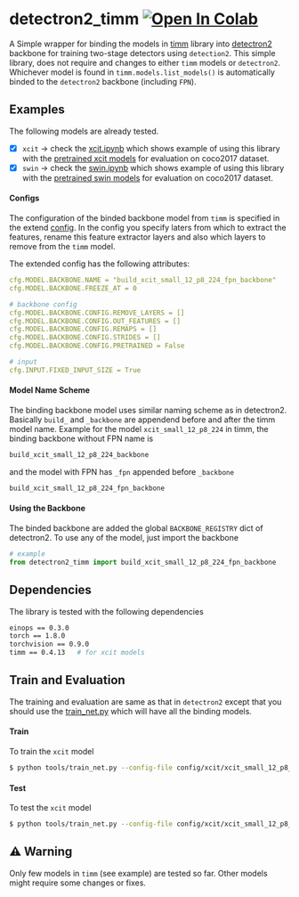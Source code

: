 # detectron2_timm  [![Open In Colab](https://colab.research.google.com/assets/colab-badge.svg)](https://colab.research.google.com/github/iKrishneel/detectron2_timm/blob/master/scripts/coco.ipynb?hl=en#scrollTo=c5cDMnZrqlrS)
A Simple wrapper for binding the models in [timm](https://github.com/rwightman/pytorch-image-models) library into 
[detectron2](https://github.com/facebookresearch/detectron2) backbone for training two-stage detectors using `detection2`. This simple library, does not require and changes to either `timm` models or `detectron2`. Whichever model is found in `timm.models.list_models()` is automatically binded to the `detectron2` backbone (including `FPN`).

## Examples
The following models are already tested.
- [x] `xcit` &rarr; check the [xcit.ipynb](https://github.com/iKrishneel/detectron2_timm/blob/master/scripts/xcit.ipynb) which shows example of using this library with the [pretrained xcit models](https://github.com/facebookresearch/xcit/tree/master/detection) for evaluation on coco2017 dataset. 
- [x] `swin` &rarr; check the [swin.ipynb](https://github.com/iKrishneel/detectron2_timm/blob/master/scripts/swin.ipynb) which shows example of using this library with the [pretrained swin models](https://github.com/SwinTransformer/Swin-Transformer-Object-Detection#mask-r-cnn) for evaluation on coco2017 dataset. 

#### Configs
The configuration of the binded backbone model from `timm` is specified in the extend [config](https://github.com/iKrishneel/detectron2_timm/blob/master/detectron2_timm/config/config.py). In the config you specify laters from which to extract the features, rename this feature extractor layers and also which layers to remove from the `timm` model. 

The extended config has the following attributes:
```yaml
cfg.MODEL.BACKBONE.NAME = "build_xcit_small_12_p8_224_fpn_backbone"       # name of the model
cfg.MODEL.BACKBONE.FREEZE_AT = 0                                          # freeze at which layer

# backbone config
cfg.MODEL.BACKBONE.CONFIG.REMOVE_LAYERS = []                              # layers to remove from the timm model
cfg.MODEL.BACKBONE.CONFIG.OUT_FEATURES = []                               # layers in timm model from which to extract the features
cfg.MODEL.BACKBONE.CONFIG.REMAPS = []                                     # name of the output features, the order must be same as out_features
cfg.MODEL.BACKBONE.CONFIG.STRIDES = []                                    # strides of each output features, the order must be same out_features
cfg.MODEL.BACKBONE.CONFIG.PRETRAINED = False                              # init with pretrained model   

# input
cfg.INPUT.FIXED_INPUT_SIZE = True                                         # model has fix size input, eg. for transformers
```

#### Model Name Scheme
The binding backbone model uses similar naming scheme as in detectron2. Basically `build_` and `_backbone` are appendend before and after the timm model name. Example for the model `xcit_small_12_p8_224` in timm, the binding backbone without FPN name is
```bash
build_xcit_small_12_p8_224_backbone
```
and the model with FPN has `_fpn` appended before `_backbone`
```bash
build_xcit_small_12_p8_224_fpn_backbone
```

#### Using the Backbone
The binded backbone are added the global `BACKBONE_REGISTRY` dict of detectron2. To use any of the model, just import the backbone

```python
# example
from detectron2_timm import build_xcit_small_12_p8_224_fpn_backbone
```

## Dependencies
The library is tested with the following dependencies
```bash
einops == 0.3.0
torch == 1.8.0
torchvision == 0.9.0
timm == 0.4.13   # for xcit models
```

## Train and Evaluation
The training and evaluation are same as that in `detectron2` except that you should use the [train_net.py](https://github.com/iKrishneel/detectron2_timm/blob/master/tools/train_net.py) which will have all the binding models.

#### Train
To train the `xcit` model
```bash
$ python tools/train_net.py --config-file config/xcit/xcit_small_12_p8_224_fpn.yaml --num-gpus 4
```

#### Test
To test the `xcit` model
```bash
$ python tools/train_net.py --config-file config/xcit/xcit_small_12_p8_224_fpn.yaml --num-gpus 4 --eval-only MODEL.WEIGHTS ./logs/mrcnn_xcit_small_12_p8.pth
```

## :warning: Warning
Only few models in `timm` (see example) are tested so far. Other models might require some changes or fixes. 
